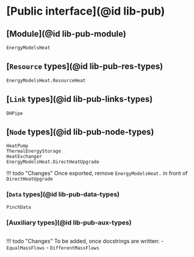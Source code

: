 # [Public interface](@id lib-pub)

## [Module](@id lib-pub-module)

```@docs
EnergyModelsHeat
```


## [`Resource` types](@id lib-pub-res-types)

```@docs
EnergyModelsHeat.ResourceHeat
```

## [`Link` types](@id lib-pub-links-types)

```@docs
DHPipe
```

## [`Node` types](@id lib-pub-node-types)

```@docs
HeatPump
ThermalEnergyStorage
HeatExchanger
EnergyModelsHeat.DirectHeatUpgrade
```

!!! todo "Changes"
    Once exported, remove `EnergyModelsHeat.` in front of `DirectHeatUpgrade`

### [`Data` types](@id lib-pub-data-types)

```@docs
PinchData
```

### [Auxiliary types](@id lib-pub-aux-types)

```@docs
```

!!! todo "Changes"
    To be added, once docstrings are written:
    - `EqualMassFlows`
    - `DifferentMassFlows`
